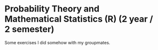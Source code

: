 # Probability Theory and Mathematical Statistics (R) (2 year / 2 semester)

Some exercises I did somehow with my groupmates.
